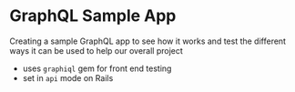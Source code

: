# GraphQL Sample App

Creating a sample GraphQL app to see how it works and test the different ways it can be used to help our overall project

- uses `graphiql` gem for front end testing
- set in `api` mode on Rails
